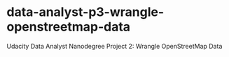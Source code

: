 # data-analyst-p3-wrangle-openstreetmap-data

Udacity Data Analyst Nanodegree Project 2:  Wrangle OpenStreetMap Data
